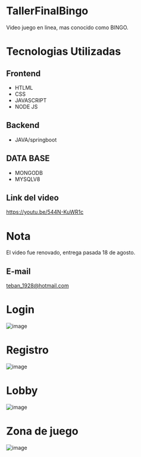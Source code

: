 # TallerFinalBingo

 Video juego en linea, mas conocido como BINGO.


# Tecnologias Utilizadas

 ## Frontend
  
  - HTLML
  - CSS
  - JAVASCRIPT
  - NODE JS
  
## Backend

- JAVA/springboot


## DATA BASE

  - MONGODB
  - MYSQLV8
  
  ## Link del video
  
  https://youtu.be/544N-KuWR1c
  
  # Nota
  El video fue renovado, entrega pasada 18 de agosto.
  
  ## E-mail
  teban_1928@hotmail.com
  
  
  # Login
  ![image](https://user-images.githubusercontent.com/101427427/191318371-f6f6c1b3-c616-4d54-a6ee-3c8dc9834af7.png)
  
  # Registro
  ![image](https://user-images.githubusercontent.com/101427427/191318550-e4054d6b-45d8-49ba-83bf-bd2e70836165.png)

 # Lobby
 ![image](https://user-images.githubusercontent.com/101427427/191318752-6bb32388-a909-43ae-a8fa-e28f8cb4cf0d.png)
 
 # Zona de juego
 ![image](https://user-images.githubusercontent.com/101427427/191318978-51cb7e13-1f30-4c26-9863-3f9d1aaefe4a.png)


  
  
  
  
  
  
  
  

